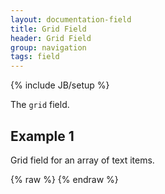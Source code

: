 ```yaml
---
layout: documentation-field
title: Grid Field
header: Grid Field
group: navigation
tags: field
---
```

{% include JB/setup %}


The ```grid``` field.


## Example 1
Grid field for an array of text items.
<div id="field1"> </div>
{% raw %}
<script type="text/javascript" id="field1-script">
$("#field1").alpaca({
    "data": [{
        "sku": "sku1",
        "name": "name1",
        "price": "price1",
        "quantity": "quantity1",
        "total": "total1"
    }, {
        "sku": "sku2",
        "name": "name2",
        "price": "price2",
        "quantity": "quantity2",
        "total": "total2"
    }, {
        "sku": "sku3",
        "name": "name3",
        "price": "price3",
        "quantity": "quantity3",
        "total": "total3"
    }],
    "schema": {
        "type": "array",
        "items": {
            "type": "object",
            "properties": {
                "sku": {
                    "type": "string"
                },
                "name": {
                    "type": "string"
                },
                "price": {
                    "type": "number"
                },
                "quantity": {
                    "type": "number"
                },
                "total": {
                    "type": "number"
                }
            }
        }
    },
    "options": {
        "type": "grid",
        "fields": {
            "sky": {
                "label": "SKU"
            },
            "name": {
                "label": "Name"
            },
            "price": {
                "label": "Price"
            },
            "quantity": {
                "label": "Quantity"
            },
            "total": {
                "label": "Total"
            }
        },
        "grid": {
            "rowHeaders": true,
            "colHeaders": true
        }
    }
});
</script>
{% endraw %}


